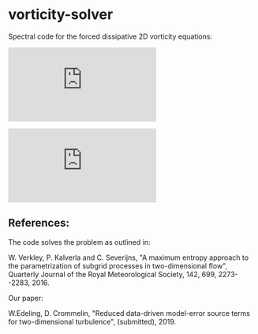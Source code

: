 # vorticity-solver
Spectral code for the forced dissipative 2D vorticity equations:

![equation](https://latex.codecogs.com/gif.latex?%5Cfrac%7B%5Cpartial%5Comega%7D%7B%5Cpartial%20t%7D%20&plus;%20%7BJ%5Cleft%28%5CPsi%2C%20%5Comega%5Cright%29%7D%20%3D%20%5Cnu%5Cnabla%5E2%5Comega%20&plus;%20%5Cmu%5Cleft%28F%20-%20%5Comega%5Cright%29)

![equation](https://latex.codecogs.com/gif.latex?%5Cnabla%5E2%5CPsi%20%3D%20%5Comega.)

## References:
The code solves the problem as outlined in:

W. Verkley, P. Kalverla and C. Severijns, "A maximum entropy approach to the parametrization of subgrid processes in two-dimensional flow", Quarterly Journal of the Royal Meteorological Society, 142, 699, 2273--2283, 2016.

Our paper:

W.Edeling, D. Crommelin, "Reduced data-driven model-error source terms for two-dimensional turbulence", (submitted), 2019.
